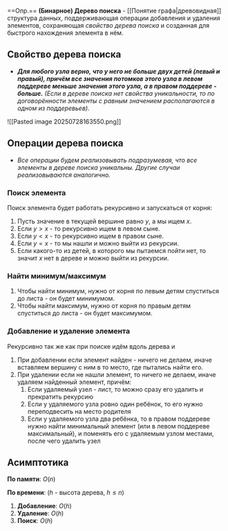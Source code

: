==Опр.== **(Бинарное) Дерево поиска** - [[Понятие графа|древовидная]] структура данных, поддерживающая операции добавления и удаления элементов, сохраняющая *свойство дерева поиска* и созданная для быстрого нахождения элемента в нём.

## Свойство дерева поиска

- ***Для любого узла верно, что у него не больше двух детей (левый и правый), причём все значения потомков этого узла в левом поддереве меньше значения этого узла, а в правом поддереве - больше.*** *(Если в дереве поиска нет свойства уникальности, то по договорённости элементы с равным значением располагаются в одном из поддеревьев).*

![[Pasted image 20250728163550.png]]

## Операции дерева поиска
- *Все операции будем реализовывать подразумевая, что все элементы в дереве поиска уникальны. Другие случаи реализовываются аналогично.*
### Поиск элемента

Поиск элемента будет работать рекурсивно и запускаться от корня:
1) Пусть значение в текущей вершине равно $y$, а мы ищем $x$.
2) Если $y > x$ - то рекурсивно ищем в левом сыне.
3) Если $y < x$ - то рекурсивно ищем в правом сыне.
4) Если $y = x$ - то мы нашли и можно выйти из рекурсии.
5) Если какого-то из детей, в которого мы пытаемся пойти нет, то значит $x$ нет в дереве и можно выйти из рекурсии.

### Найти минимум/максимум

1) Чтобы найти минимум, нужно от корня по левым детям спуститься до листа - он будет минимумом.
2) Чтобы найти максимум, нужно от корня по правым детям спуститься до листа - он будет максимумом.

### Добавление и удаление элемента

Рекурсивно так же как при поиске идём вдоль дерева и
1) При добавлении если элемент найден - ничего не делаем, иначе вставляем вершину с ним в то место, где пытались найти его.
2) При удалении если не нашли элемент, то ничего не делаем, иначе удаляем найденный элемент, причём:
	1) Если удаляемый узел - лист, то можно сразу его удалить и прекратить рекурсию
	2) Если у удаляемого узла ровно один ребёнок, то его нужно переподвесить на место родителя
	3) Если у удаляемого узла два ребёнка, то в правом поддереве нужно найти минимальный элемент (или в левом поддереве максимальный), и поменять его с удаляемым узлом местами, после чего удалить узел

## Асимптотика

**По памяти**: $O(n)$

**По времени**: ($h$ - высота дерева, $h \leq n$)
1) **Добавление**: $O(h)$
2) **Удаление**: $O(h)$
3) **Поиск**: $O(h)$
